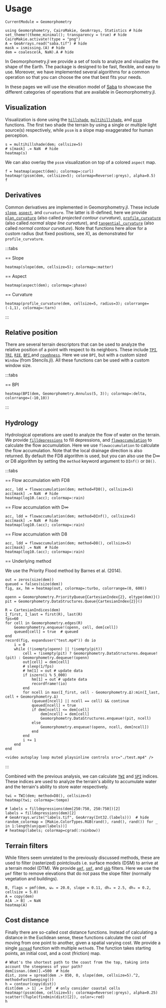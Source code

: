 # Usage

```@meta
CurrentModule = Geomorphometry
```

```@setup plots
using Geomorphometry, CairoMakie, GeoArrays, Statistics # hide
set_theme!(theme_minimal(); transparency = true) # hide
CairoMakie.activate!(type = "png")
A = GeoArrays.read("saba.tif") # hide
mask = ismissing.(A) # hide
dem = coalesce(A, NaN).A # hide
```

In Geomorphometry.jl we provide a set of tools to analyze and visualize the shape of the Earth. The package is designed to be fast, flexible, and easy to use.
Moreover, we have implemented several algorithms for a common operation so that you can choose the one that best fits your needs.

In these pages we will use the elevation model of [Saba](https://en.wikipedia.org/wiki/Saba_(island)) to showcase the different categories of operations that are available in Geomorphometry.jl.

## Visualization
Visualization is done using the [`hillshade`](@ref), [`multihillshade`](@ref), and [`pssm`](@ref) functions. The first two shade the terrain by using a single or multiple light source(s) respectively, while `pssm` is a slope map exaggerated for human perception.

```@example plots
s = multihillshade(dem; cellsize=5)
# s[mask] .= NaN  # hide
heatmap(s)
```

We can also overlay the `pssm` visualization on top of a colored `aspect` map.

```@example plots
f = heatmap(aspect(dem); colormap=:curl)
heatmap!(pssm(dem, cellsize=5); colormap=Reverse(:greys), alpha=0.5)
f
```

## Derivatives
Common derivatives are implemented in Geomorphometry.jl. These include [`slope`](@ref), [`aspect`](@ref), and `curvature`. The latter is ill-defined, here we provide [`plan_curvature`](@ref) (also called *projected contour curvature*), [`profile_curvature`](@ref) (also called *normal slope line curvature*), and [`tangential_curvature`](@ref) (also called *normal contour curvature*). Note that functions here allow for a custom radius (but fixed positions, see X), as demonstrated for `profile_curvature`.

:::tabs

== Slope
```@example plots
heatmap(slope(dem, cellsize=5); colormap=:matter)
```
== Aspect
```@example plots
heatmap(aspect(dem); colormap=:phase)
```
== Curvature
```@example plots
heatmap(profile_curvature(dem, cellsize=5, radius=3); colorrange=(-1,1), colormap=:tarn)
```

:::

## Relative position
There are several terrain descriptors that can be used to analyze the relative position of a point with respect to its neighbors. These include [`TPI`](@ref), [`TRI`](@ref), [`RIE`](@ref), [`BPI`](@ref),and [`roughness`](@ref). Here we use `BPI`, but with a custom sized `Window` (from Stencils.jl). All these functions can be used with a custom window size.

:::tabs

== BPI
```@example plots
heatmap(BPI(dem, Geomorphometry.Annulus(5, 3)); colormap=:delta, colorrange=(-10,10))
```

:::

## Hydrology
Hydrological operations are used to analyze the flow of water on the terrain. We provide [`filldepressions`](@ref) to fill depressions, and [`flowaccumulation`](@ref) to calculate the flow accumulation. Here we use `flowaccumulation` to calculate the flow accumulation. Note that the local drainage direction is also returned. By default the FD8 algorithm is used, but you can also use the D∞ or D8 algorithm by setting the `method` keyword argument to `DInf()` or `D8()`.

:::tabs

== Flow accumulation with FD8
```@example plots
acc, ldd = flowaccumulation(dem; method=FD8(), cellsize=5)
acc[mask] .= NaN  # hide
heatmap(log10.(acc); colormap=:rain)
```
== Flow accumulation with D∞
```@example plots
acc, ldd = flowaccumulation(dem; method=DInf(), cellsize=5)
acc[mask] .= NaN  # hide
heatmap(log10.(acc); colormap=:rain)
```
== Flow accumulation with D8
```@example plots
acc, ldd = flowaccumulation(dem; method=D8(), cellsize=5)
acc[mask] .= NaN  # hide
heatmap(log10.(acc); colormap=:rain)
```
== Underlying method

We use the Priority Flood method by Barnes et al. (2014).

```@example plots
out = zeros(size(dem))
queued = falses(size(dem))
fig, ax, hm = heatmap(out, colormap=:turbo, colorrange=(0, 600))

openn = Geomorphometry.PriorityQueue{CartesianIndex{2}, eltype(dem)}()
pit = Geomorphometry.DataStructures.Queue{CartesianIndex{2}}()

R = CartesianIndices(dem)
I_first, I_last = first(R), last(R)
fps=60
for cell in Geomorphometry.edges(R)
    Geomorphometry.enqueue!(openn, cell, dem[cell])
    queued[cell] = true  # queued
end
record(fig, expanduser("test.mp4")) do io
    i = 0
    while (!isempty(openn) || !isempty(pit))
        cell = !isempty(pit) ? Geomorphometry.DataStructures.dequeue!(pit) : Geomorphometry.dequeue!(openn)
        out[cell] = dem[cell]
        # sleep(1/fps)
        # hm[1] = out # update data
        if iszero(i % 5_000)
            hm[1] = out # update data
            recordframe!(io)
        end
        for ncell in max(I_first, cell - Geomorphometry.Δ):min(I_last, cell + Geomorphometry.Δ)
            (queued[ncell] || ncell == cell) && continue
            queued[ncell] = true
            if dem[ncell] <= dem[cell]
                dem[ncell] = dem[cell]
                Geomorphometry.DataStructures.enqueue!(pit, ncell)
            else
                Geomorphometry.enqueue!(openn, ncell, dem[ncell])
            end
        end
        i += 1
    end
end
```
```@raw html
<video autoplay loop muted playsinline controls src="./test.mp4" />
```

:::

Combined with the previous analysis, we can calculate [`TWI`](@ref) and [`SPI`](@ref) indices. These indices are used to analyze the terrain's ability to accumulate water and the terrain's ability to store water respectively.

```@example plots
twi = TWI(dem; method=D8(), cellsize=5)
heatmap(twi; colormap=:tempo)
```

```@example plots
# labels = filldepressions(dem[250:750, 250:750])[2]
labels = filldepressions(dem)[2]
# GeoArrays.write("labels.tif", GeoArray(Int32.(labels)))  # hide
random_colormap = [Makie.ColorTypes.RGB(rand(), rand(), rand()) for _ in 1:length(unique(labels))]
# heatmap(labels; colormap=cgrad(:rainbow))
```


## Terrain filters
While filters seem unrelated to the previously discussed methods, these are used to filter (rasterized) pointclouds i.e. surface models (DSM) to arrive at a terrain model (DTM). We provide [`pmf`](@ref), [`smf`](@ref), and [`skb`](@ref) filters. Here we use the `pmf` filter to remove elevations that do not pass the slope filter (normally vegetation and buildings).

```@example plots
B, flags = pmf(dem, ωₘ = 20.0, slope = 0.11, dhₘ = 2.5, dh₀ = 0.2, cellsize = 5.0)
A = copy(dem)
A[A .> B] .= NaN
heatmap(A)
```


## Cost distance
Finally there are so-called cost distance functions. Instead of calculating a distance in the Euclidean sense, these functions calculate the cost of moving from one point to another, given a spatial varying cost. We provide a single [`spread`](@ref) function with multiple `method`s. The function takes starting points, an initial cost, and a cost (friction) map.

```@example plots
# What's the shortest path to the coast from the top, taking into account the steepness of your path?
dem[isnan.(dem)].=500  # hide
dist, zone = spread(dem .> 850, 0, slope(dem, cellsize=5).^2, method=FastSweeping())
h = contour(copy(dist))
dist[dem .> 1] .= Inf  # only consider coastal cells
heatmap!(pssm(dem, cellsize=5); colormap=Reverse(:greys), alpha=0.25)
scatter!(Tuple(findmin(dist)[2]), color=:red)
h
```

